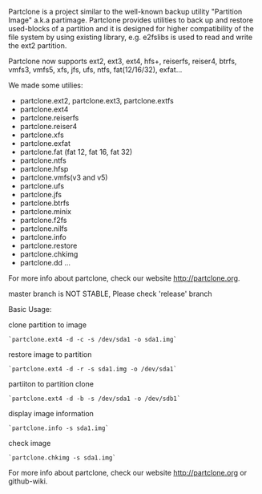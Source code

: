 Partclone is a project similar to the well-known backup utility "Partition Image" a.k.a partimage. Partclone provides utilities to back up and restore used-blocks of a partition and it is designed for higher compatibility of the file system by using existing library, e.g. e2fslibs is used to read and write the ext2 partition.

Partclone now supports ext2, ext3, ext4, hfs+, reiserfs, reiser4, btrfs, vmfs3, vmfs5, xfs, jfs, ufs, ntfs, fat(12/16/32), exfat...

We made some utilies:

* partclone.ext2, partclone.ext3, partclone.extfs
* partclone.ext4
* partclone.reiserfs
* partclone.reiser4
* partclone.xfs
* partclone.exfat
* partclone.fat (fat 12, fat 16, fat 32)
* partclone.ntfs
* partclone.hfsp
* partclone.vmfs(v3 and v5)
* partclone.ufs
* partclone.jfs
* partclone.btrfs
* partclone.minix
* partclone.f2fs
* partclone.nilfs
* partclone.info 
* partclone.restore
* partclone.chkimg
* partclone.dd
...

For more info about partclone, check our website http://partclone.org.

master branch is NOT STABLE, Please check 'release' branch

Basic Usage:

clone partition to image

    `partclone.ext4 -d -c -s /dev/sda1 -o sda1.img`

restore image to partition

    `partclone.ext4 -d -r -s sda1.img -o /dev/sda1`

partiiton to partition clone

    `partclone.ext4 -d -b -s /dev/sda1 -o /dev/sdb1`

display image information

    `partclone.info -s sda1.img`

check image

    `partclone.chkimg -s sda1.img`

For more info about partclone, check our website http://partclone.org or github-wiki.
